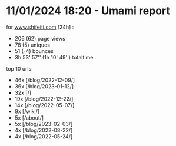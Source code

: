 # 11/01/2024 18:20 - Umami report
for www.shifeiti.com [24h] :

 - 206 (62) page views
 - 78 (5) uniques
 - 51 (-4) bounces
 - 3h 53' 57'' (1h 10' 49'') totaltime


top 10 urls:
 - 46x [/blog/2022-12-09/]
 - 36x [/blog/2023-01-12/]
 - 32x [/]
 - 19x [/blog/2022-12-22/]
 - 14x [/blog/2022-05-07/]
 - 9x [/wiki/]
 - 5x [/about/]
 - 5x [/blog/2023-02-03/]
 - 4x [/blog/2022-08-22/]
 - 4x [/blog/2022-05-24/]


